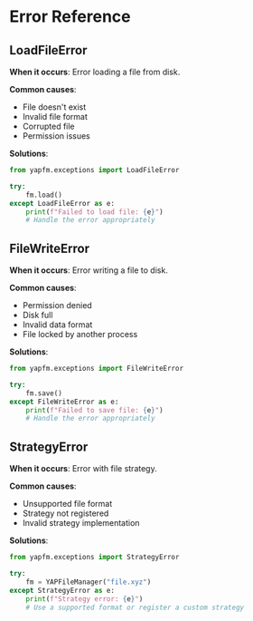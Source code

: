 # Error Reference

## LoadFileError

**When it occurs**: Error loading a file from disk.

**Common causes**:
- File doesn't exist
- Invalid file format
- Corrupted file
- Permission issues

**Solutions**:
```python
from yapfm.exceptions import LoadFileError

try:
    fm.load()
except LoadFileError as e:
    print(f"Failed to load file: {e}")
    # Handle the error appropriately
```

## FileWriteError

**When it occurs**: Error writing a file to disk.

**Common causes**:
- Permission denied
- Disk full
- Invalid data format
- File locked by another process

**Solutions**:
```python
from yapfm.exceptions import FileWriteError

try:
    fm.save()
except FileWriteError as e:
    print(f"Failed to save file: {e}")
    # Handle the error appropriately
```

## StrategyError

**When it occurs**: Error with file strategy.

**Common causes**:
- Unsupported file format
- Strategy not registered
- Invalid strategy implementation

**Solutions**:
```python
from yapfm.exceptions import StrategyError

try:
    fm = YAPFileManager("file.xyz")
except StrategyError as e:
    print(f"Strategy error: {e}")
    # Use a supported format or register a custom strategy
```
